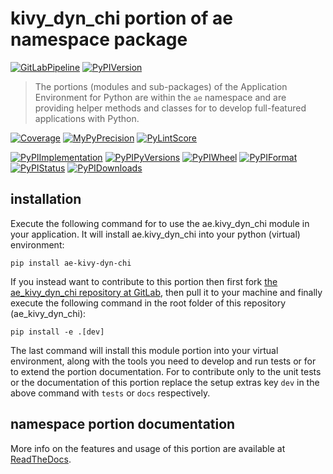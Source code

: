 <!--
  THIS FILE IS EXCLUSIVELY MAINTAINED IN THE NAMESPACE ROOT PACKAGE. CHANGES HAVE TO BE DONE THERE.
  All changes will be deployed automatically to all the portions of this namespace package.
-->
# kivy_dyn_chi portion of ae namespace package

[![GitLabPipeline](https://img.shields.io/gitlab/pipeline/ae-group/ae_kivy_dyn_chi/master?logo=python)](
    https://gitlab.com/ae-group/ae_kivy_dyn_chi)
[![PyPIVersion](https://img.shields.io/pypi/v/ae_kivy_dyn_chi)](
    https://pypi.org/project/ae-kivy-dyn-chi/#history)

>The portions (modules and sub-packages) of the Application Environment for Python are within
the `ae` namespace and are providing helper methods and classes for to develop
full-featured applications with Python.

[![Coverage](https://ae-group.gitlab.io/ae_kivy_dyn_chi/coverage.svg)](
    https://ae-group.gitlab.io/ae_kivy_dyn_chi/coverage/ae_kivy_dyn_chi_py.html)
[![MyPyPrecision](https://ae-group.gitlab.io/ae_kivy_dyn_chi/mypy.svg)](
    https://ae-group.gitlab.io/ae_kivy_dyn_chi/lineprecision.txt)
[![PyLintScore](https://ae-group.gitlab.io/ae_kivy_dyn_chi/pylint.svg)](
    https://ae-group.gitlab.io/ae_kivy_dyn_chi/pylint.log)

[![PyPIImplementation](https://img.shields.io/pypi/implementation/ae_kivy_dyn_chi)](
    https://pypi.org/project/ae-kivy-dyn-chi/)
[![PyPIPyVersions](https://img.shields.io/pypi/pyversions/ae_kivy_dyn_chi)](
    https://pypi.org/project/ae-kivy-dyn-chi/)
[![PyPIWheel](https://img.shields.io/pypi/wheel/ae_kivy_dyn_chi)](
    https://pypi.org/project/ae-kivy-dyn-chi/)
[![PyPIFormat](https://img.shields.io/pypi/format/ae_kivy_dyn_chi)](
    https://pypi.org/project/ae-kivy-dyn-chi/)
[![PyPIStatus](https://img.shields.io/pypi/status/ae_kivy_dyn_chi)](
    https://libraries.io/pypi/ae-kivy-dyn-chi)
[![PyPIDownloads](https://img.shields.io/pypi/dm/ae_kivy_dyn_chi)](
    https://pypi.org/project/ae-kivy-dyn-chi/#files)


## installation


Execute the following command for to use the ae.kivy_dyn_chi module in your
application. It will install ae.kivy_dyn_chi into your python (virtual) environment:
 
```shell script
pip install ae-kivy-dyn-chi
```

If you instead want to contribute to this portion then first fork
[the ae_kivy_dyn_chi repository at GitLab](https://gitlab.com/ae-group/ae_kivy_dyn_chi "ae.kivy_dyn_chi code repository"),
then pull it to your machine and finally execute the following command in the root folder
of this repository (ae_kivy_dyn_chi):

```shell script
pip install -e .[dev]
```

The last command will install this module portion into your virtual environment, along with
the tools you need to develop and run tests or for to extend the portion documentation.
For to contribute only to the unit tests or the documentation of this portion replace
the setup extras key `dev` in the above command with `tests` or `docs` respectively.


## namespace portion documentation

More info on the features and usage of this portion are available at
[ReadTheDocs](https://ae.readthedocs.io/en/latest/_autosummary/ae.kivy_dyn_chi.html#module-ae.kivy_dyn_chi
"ae_kivy_dyn_chi documentation").

<!-- Common files version 0.1.61 deployed version 0.1.0 (with 0.1.61)
     to https://gitlab.com/ae-group as ae_kivy_dyn_chi module as well as
     to https://ae-group.gitlab.io with CI check results as well as
     to https://pypi.org/project/ae-kivy-dyn-chi as namespace portion ae-kivy-dyn-chi.
-->
